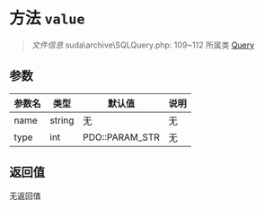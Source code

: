 # 方法 `value`

> *文件信息* suda\archive\SQLQuery.php: 109~112
> 所属类 [Query](../Query.md)




## 参数


| 参数名 | 类型 | 默认值 | 说明 |
|--------|-----|-------|-------|
| name |  string | 无 | 无 |
| type |  int | PDO::PARAM_STR | 无 |



## 返回值

无返回值
